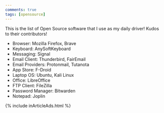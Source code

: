 ```yaml
---
comments: true
tags: [opensource]
---
```


This is the list of Open Source software that I use as my daily driver! Kudos to their contributors!

- Browser: Mozilla Firefox, Brave
- Keyboard: AnySoftKeyboard
- Messaging: Signal
- Email Client: Thunderbird, FairEmail
- Email Providers: Protonmail, Tutanota
- App Store: F-Droid
- Laptop OS: Ubuntu, Kali Linux
- Office: LibreOffice
- FTP Client: FileZilla
- Password Manager: Bitwarden
- Notepad: Joplin

{% include inArticleAds.html %}